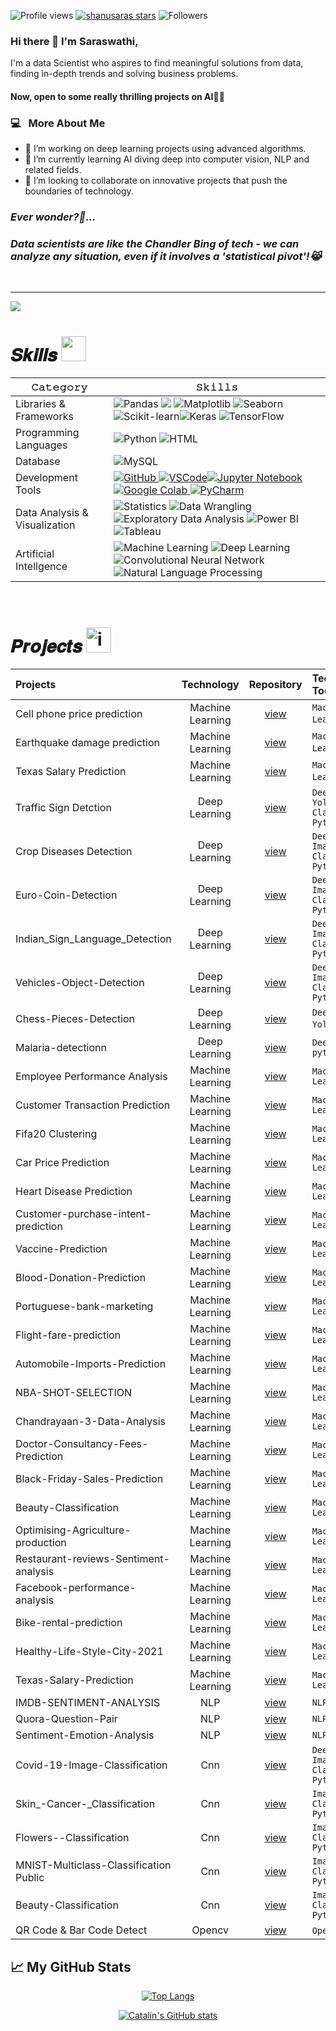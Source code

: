 ![Profile views](https://komarev.com/ghpvc/?username=shanusaras&style=for-the-badge&color=0077B5)
[![shanusaras stars](https://img.shields.io/github/stars/shanusaras?color=2F4F4F&style=for-the-badge&logo=https://github.com/shanusaras/repo/raw/main/path/to/your/image.png)](https://github.com/shanusaras?tab=repositories&sort=stargazers)
![Followers](https://img.shields.io/github/followers/shanusaras?style=for-the-badge&color=0077B5 )

### Hi there 👋 I'm Saraswathi,

<!--<h2> Hi there! 👋 i'm Saraswathi.</h2> -->

I'm a data Scientist who aspires to find meaningful solutions from data, finding in-depth trends and solving business problems.

#### Now, open to some really thrilling projects on AI👩‍💻

<h3>  💻 &nbsp; More About Me </h3>

- 🔭 I’m working on deep learning projects using advanced algorithms.
- 🌱 I’m currently learning AI diving deep into computer vision, NLP and related fields.
- 👯 I’m looking to collaborate on innovative projects that push the boundaries of technology.

<h3><b><i>Ever wonder?💬...</b></i></h3>
<h3><b><i>Data scientists are like the Chandler Bing of tech - we can analyze any situation, even if it involves a 'statistical pivot'!😹</b></i></h3>

<!--- ------------------------------------------------------------------------------------------------------------------------------------------------------ -->
<!--- -- Activity Graph ------------------------------------------------------------------------------------------------------------------------------------ -->
<!--- ------------------------------------------------------------------------------------------------------------------------------------------------------ -->


<br>
<hr>

<img src="https://github-readme-activity-graph.vercel.app/graph?username=shanusaras&bg_color=161b22&color=ffffff&line=d5d5d5&point=a76c6c&area=true&hide_border=true&hide_title=true" />


# 𝑺𝒌𝒊𝒍𝒍𝒔 <img src='https://user-images.githubusercontent.com/74038190/206662607-d9e7591e-bbf9-42f9-9386-29efc927bc16.gif' width="40">

| 𝙲𝚊𝚝𝚎𝚐𝚘𝚛𝚢       | 𝚂𝚔𝚒𝚕𝚕𝚜        |
|-----------------|---------------|
| Libraries & Frameworks| ![Pandas](https://img.shields.io/badge/Pandas-150458?style=for-the-badge&logo=pandas&logoColor=white) <img src="https://img.shields.io/badge/NumPy-013243?style=for-the-badge&logo=numpy&logoColor=white" /> ![Matplotlib](https://img.shields.io/badge/Matplotlib-3776AB?style=for-the-badge&logo=matplotlib&logoColor=white) ![Seaborn](https://img.shields.io/badge/Seaborn-4EABE1?style=for-the-badge&logo=seaborn&logoColor=white) ![Scikit-learn](https://img.shields.io/badge/Scikit%20learn-F7931E?style=for-the-badge&logo=scikit-learn&logoColor=white)![Keras](https://img.shields.io/badge/Keras-D00000?style=for-the-badge&logo=keras&logoColor=white) ![TensorFlow](https://img.shields.io/badge/TensorFlow-FF6F00?style=for-the-badge&logo=tensorflow&logoColor=white) | 
| Programming  Languages  | ![Python](https://img.shields.io/badge/Python-3776AB?style=for-the-badge&logo=python&logoColor=white) ![HTML](https://img.shields.io/badge/HTML-E34F26?style=for-the-badge&logo=html5&logoColor=white) |
| Database |  ![MySQL](https://img.shields.io/badge/MySQL-4479A1?style=for-the-badge&logo=mysql&logoColor=white) |
| Development Tools|  <a href="https://github.com/shanusaras">![GitHub](https://img.shields.io/badge/GitHub-181717?style=for-the-badge&logo=github&logoColor=white) ![VSCode](https://img.shields.io/badge/Visual%20Studio%20Code-007ACC?style=for-the-badge&logo=visual-studio-code&logoColor=white)![Jupyter Notebook](https://img.shields.io/badge/Jupyter%20Notebook-F37626?style=for-the-badge&logo=jupyter&logoColor=white) ![Google Colab](https://img.shields.io/badge/Google%20Colab-F9AB00?style=for-the-badge&logo=google-colab&logoColor=white) ![PyCharm](https://img.shields.io/badge/PyCharm-000000?style=for-the-badge&logo=pycharm&logoColor=white)  |
| Data Analysis & Visualization | ![Statistics](https://img.shields.io/badge/Statistics-2E8B57?style=for-the-badge&logoColor=white) ![Data Wrangling](https://img.shields.io/badge/Data%20Wrangling-FFD700?style=for-the-badge&logoColor=white) ![Exploratory Data Analysis](https://img.shields.io/badge/EDA-FFA500?style=for-the-badge&logoColor=white) ![Power BI](https://img.shields.io/badge/Power%20BI-F2C811?style=for-the-badge&logo=power-bi&logoColor=black) ![Tableau](https://img.shields.io/badge/Tableau-20232A?style=for-the-badge&logo=Tableau&logoColor=white) |
| Artificial Intellgence | ![Machine Learning](https://img.shields.io/badge/Machine%20Learning-6D4A8E?style=for-the-badge&logoColor=white) ![Deep Learning](https://img.shields.io/badge/Deep%20Learning-FF6F00?style=for-the-badge&logoColor=white) ![Convolutional Neural Network](https://img.shields.io/badge/CNN-336791?style=for-the-badge&logoColor=white) ![Natural Language Processing](https://img.shields.io/badge/NLP-4B8BBE?style=for-the-badge&logoColor=white)  |
<br>

<!--- ------------------------------------------------------------------------------------------------------------------------------------------------------ -->
<!--- -- Projects Section ---------------------------------------------------------------------------------------------------------------------------------- -->
<!--- ------------------------------------------------------------------------------------------------------------------------------------------------------ -->


# 𝑷𝒓𝒐𝒋𝒆𝒄𝒕𝒔 <img src="https://user-images.githubusercontent.com/74038190/221857969-f37e1717-1470-4fe4-abb5-88b334cf64ea.png" alt="icon of todo list" width="40" />

| Projects | Technology | Repository | Tech Stack & Tools |
|:---------|:----------:|:----------:|:-------------------|
| Cell phone price prediction | Machine Learning | [view](https://github.com/shanusaras/Capstone_Projects.git) |`Machine Learning` `Python`|
| Earthquake damage prediction | Machine Learning | [view](https://github.com/shanusaras/Capstone_Projects.git) |`Machine Learning` `Python`|
| Texas Salary Prediction | Machine Learning | [view](https://github.com/shanusaras/Capstone_Projects.git) |`Machine Learning` `Python`| 
| Traffic Sign Detction | Deep Learning | [view](https://github.com/Tanwar-12/Traffic-Sign-Detection-) |`Deep Learning` `Yolov5``Image Classification` `Python`| 
| Crop Diseases Detection | Deep Learning   | [view](https://github.com/Tanwar-12/Crop-Diseases-Detection-) |`Deep Learning` `Image Classification` `Python`| 
|  Euro-Coin-Detection  | Deep Learning   | [view](https://github.com/Tanwar-12/Euro-Coin-Detection) |`Deep Learning` `Image Classification` `Python`| 
| Indian_Sign_Language_Detection | Deep Learning   | [view](https://github.com/Tanwar-12/Indian_Sign_Language_Detection-Yolov5) |`Deep Learning` `Image Classification` `Python`|
| Vehicles-Object-Detection | Deep Learning  | [view](https://github.com/Tanwar-12/Vehicles-Object-Detection) |`Deep Learning` `Image Classification` `Python`|
| Chess-Pieces-Detection  | Deep Learning | [view](https://github.com/Tanwar-12/Chess-Pieces-Detection) |`Deep Learning` `Yolov5` `Python` | 
| Malaria-detectionn | Deep Learning | [view](https://github.com/Tanwar-12/Malaria-detection-using-VGG19) |`Deep Learning` `python`  | 
| Employee Performance Analysis | Machine Learning   | [view](https://github.com/Tanwar-12/Employees-performance-analysis) |`Machine Learning,Python`  |
| Customer Transaction Prediction | Machine Learning  | [view](https://github.com/Tanwar-12/Customer-transaction-prediction) |`Machine Learning,Python`  |
| Fifa20 Clustering | Machine Learning  | [view](https://github.com/Tanwar-12/Fifa20-Clustering) |`Machine Learning,Python`  |
| Car Price Prediction | Machine Learning  | [view](https://github.com/Tanwar-12/Car-Price-Prediction) |`Machine Learning,Python`  |
| Heart Disease Prediction | Machine Learning   | [view](https://github.com/Tanwar-12/Heart-Diseases-Prediction) |`Machine Learning,Python`  |
| Customer-purchase-intent-prediction | Machine Learning  | [view](https://github.com/Tanwar-12/Customer-purchase-intent-prediction) |`Machine Learning,Python`  |
| Vaccine-Prediction  | Machine Learning | [view](https://github.com/Tanwar-12/Vaccine-Prediction) |`Machine Learning,Python`  |
| Blood-Donation-Prediction | Machine Learning   | [view](https://github.com/Tanwar-12/Blood-Donation-Prediction) |`Machine Learning,Python`  |
| Portuguese-bank-marketing | Machine Learning   | [view](https://github.com/Tanwar-12/Portuguese-bank-marketing) |`Machine Learning,Python`  |
| Flight-fare-prediction  | Machine Learning   | [view](https://github.com/Tanwar-12/Flight-fare-prediction) |`Machine Learning,Python`  |
| Automobile-Imports-Prediction | Machine Learning   | [view](https://github.com/Tanwar-12/Automobile-Imports-Prediction) |`Machine Learning,Python`  |
|  NBA-SHOT-SELECTION | Machine Learning   | [view](https://github.com/Tanwar-12/NBA-SHOT-SELECTION) |`Machine Learning,Python`  |
| Chandrayaan-3-Data-Analysis| Machine Learning   | [view](https://github.com/Tanwar-12/Chandrayaan-3-Data-Analysis) |`Machine Learning,Python`  |
| Doctor-Consultancy-Fees-Prediction | Machine Learning   | [view](https://github.com/Tanwar-12/Doctor-Consultancy-Fees-Prediction) |`Machine Learning,Python`  |
| Black-Friday-Sales-Prediction | Machine Learning   | [view](https://github.com/Tanwar-12/Black-Friday-Sales-Prediction) |`Machine Learning,Python`  |
| Beauty-Classification | Machine Learning   | [view](https://github.com/Tanwar-12/Beauty-Classification) |`Machine Learning,Python`  |
| Optimising-Agriculture-production | Machine Learning   | [view](https://github.com/Tanwar-12/Optimising-Agriculture-production) |`Machine Learning,Python`  |
| Restaurant-reviews-Sentiment-analysis | Machine Learning   | [view](https://github.com/Tanwar-12/Restaurant-reviews-Sentiment-analysis) |`Machine Learning,Python`  |
| Facebook-performance-analysis  | Machine Learning   | [view](https://github.com/Tanwar-12/Facebook-performance-analysis) |`Machine Learning,Python`  |
| Bike-rental-prediction  | Machine Learning   | [view](https://github.com/Tanwar-12/Bike-rental-prediction) |`Machine Learning,Python`  |
| Healthy-Life-Style-City-2021 | Machine Learning   | [view](https://github.com/Tanwar-12/Healthy-Life-Style-City-2021) |`Machine Learning,Python`  |
| Texas-Salary-Prediction | Machine Learning   | [view](https://github.com/Tanwar-12/Texas-Salary-Prediction) |`Machine Learning,Python`  |
| IMDB-SENTIMENT-ANALYSIS  | NLP | [view](https://github.com/Tanwar-12/IMDB-SENTIMENT-ANALYSIS) |`NLP,Python`  |
|  Quora-Question-Pair| NLP | [view](https://github.com/Tanwar-12/Quora-Question-Pair) |`NLP,Python`  |
| Sentiment-Emotion-Analysis | NLP | [view](https://github.com/Tanwar-12/Sentiment-Emotion-Analysis-Using-NLP) |`NLP,Python`  |
|  Covid-19-Image-Classification | Cnn | [view](https://github.com/Tanwar-12/Covid-19-Image-Classification) |`Deep Learning` `Image Classification` `Python`| 
| Skin_-Cancer-_Classification | Cnn | [view](https://github.com/Tanwar-12/Skin_-Cancer-_Classification) | `Image Classification` `Python`|
| Flowers--Classification  | Cnn  | [view](https://github.com/Tanwar-12/Flowers--Classification) | `Image Classification` `Python`|
| MNIST-Multiclass-Classification Public| Cnn  | [view](https://github.com/Tanwar-12/MNIST-Multiclass-Classification) | `Image Classification` `Python`|
| Beauty-Classification  | Cnn  | [view](https://github.com/Tanwar-12/Beauty-Classification) | `Image Classification` `Python`|
| QR Code & Bar Code Detect | Opencv | [view](https://github.com/Tanwar-12/Detecting-the-QR-Code-Bar-Code-Using-Opencv) | `Opencv` `Python`|

## &#x1f4c8; My GitHub Stats

<div  align=center>
 
[![Top Langs](https://github-readme-stats.vercel.app/api/top-langs/?username=shanusaras&hide=python&theme=radical)](https://github.com/anuraghazra/github-readme-stats)

[![Catalin's GitHub stats](https://github-readme-stats.vercel.app/api?username=shanusaras&theme=radical)](https://github.com/anuraghazra/github-readme-stats)

</div>

<br/>
